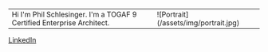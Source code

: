 

<table>
  <tr border="0">
    <td>Hi I'm Phil Schlesinger.  I'm a TOGAF 9 Certified Enterprise Architect.</td>
    <td>![Portrait](/assets/img/portrait.jpg)</td>
  </tr>
</table>

[LinkedIn](https://www.linkedin.com/in/philiphschlesinger/)
